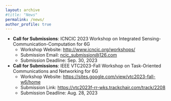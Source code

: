```yaml
---
layout: archive
#title: "News"
permalink: /news/
author_profile: true
---
```



* __Call for Submissions__: ICNCIC 2023 Workshop on Integrated Sensing-Communication-Computation for 6G
    - Workshop Website: http://www.icncic.org/workshops/
    - Submission Email: ncic_submission@126.com
    - Submission Deadline: Sep. 30, 2023
* __Call for Submissions__: IEEE VTC2023-Fall Workshop on Task-Oriented Communications and Networking for 6G
     - Workshop Website: https://sites.google.com/view/vtc2023-fall-w6/home
     - Submission Link: https://vtc2023f-rr-wks.trackchair.com/track/2208
     - Submission Deadline: Aug. 28, 2023
